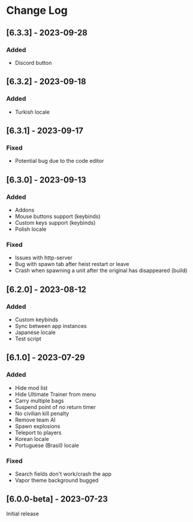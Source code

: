# Change Log

## [6.3.3] - 2023-09-28

### Added

- Discord button

## [6.3.2] - 2023-09-18

### Added

- Turkish locale

## [6.3.1] - 2023-09-17

### Fixed

- Potential bug due to the code editor

## [6.3.0] - 2023-09-13

### Added

- Addons
- Mouse buttons support (keybinds)
- Custom keys support (keybinds)
- Polish locale

### Fixed

- Issues with http-server
- Bug with spawn tab after heist restart or leave
- Crash when spawning a unit after the original has disappeared (build)

## [6.2.0] - 2023-08-12

### Added

- Custom keybinds
- Sync between app instances
- Japanese locale
- Test script

## [6.1.0] - 2023-07-29

### Added

- Hide mod list
- Hide Ultimate Trainer from menu
- Carry multiple bags
- Suspend point of no return timer
- No civilian kill penalty
- Remove team AI
- Spawn explosions
- Teleport to players
- Korean locale
- Portuguese (Brasil) locale

### Fixed

- Search fields don't work/crash the app
- Vapor theme background bugged

## [6.0.0-beta] - 2023-07-23

Initial release
